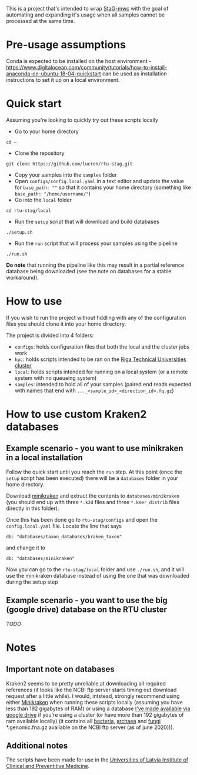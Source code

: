 This is a project that's intended to wrap [StaG-mwc](https://github.com/ctmrbio/stag-mwc) with the goal of automating and expanding it's usage when all samples cannot be processed at the same time.

# Pre-usage assumptions

Conda is expected to be installed on the host environment - https://www.digitalocean.com/community/tutorials/how-to-install-anaconda-on-ubuntu-18-04-quickstart can be used as installation instructions to set it up on a local environment.

# Quick start

Assuming you're looking to quickly try out these scripts locally
* Go to your home directory 
```
cd ~
```
* Clone the repository
```
git clone https://github.com/lucren/rtu-stag.git
```
* Copy your samples into the `samples` folder
* Open `configs/config.local.yaml` in a text editor and update the value for `base_path: ""` so that it contains your home directory (something like `base_path: "/home/username/"`)
* Go into the `local` folder
```
cd rtu-stag/local
```
* Run the `setup` script that will download and build databases 
```
./setup.sh
```
* Run the `run` script that will process your samples using the pipeline
```
./run.sh
```

**Do note** that running the pipeline like this may result in a partial reference database being downloaded (see the note on databases for a stable workaround).

# How to use

If you wish to run the project without fiddling with any of the configuration files you should clone it into your home directory.

The project is divided into 4 folders:
* `configs`: holds configuration files that both the local and the cluster jobs work
* `hpc`: holds scripts intended to be ran on the [Riga Technical Universities cluster](https://hpc.rtu.lv/)
* `local`: holds scripts intended for running on a local system (or a remote system with no queueing system)
* `samples`: intended to hold all of your samples (paired end reads expected with names that end with `..._<sample_id>_<direction_id>.fq.gz`)

# How to use custom Kraken2 databases

## Example scenario - you want to use minikraken in a local installation

Follow the quick start until you reach the `run` step. At this point (once the `setup` script has been executed) there will be a `databases` folder in your home directory.

Download [minikraken](https://ccb.jhu.edu/software/kraken2/index.shtml?t=downloads) and extract the contents to `databases/minikraken` (you should end up with three `*.k2d` files and three `*.kmer_distrib` files directly in this folder).

Once this has been done go to `rtu-stag/configs` and open the `config.local.yaml` file. Locate the line that says
```
db: "databases/taxon_databases/kraken_taxon"
```
and change it to 
```
db: "databases/minikraken"
```

Now you can go to the `rtu-stag/local` folder and use `./run.sh`, and it will use the minikraken database instead of using the one that was downloaded during the setup step

## Example scenario - you want to use the big (google drive) database on the RTU cluster

*TODO*

# Notes

## Important note on databases

Kraken2 seems to be pretty unreliable at downloading all required references (it looks like the NCBI ftp server starts timing out download request after a little while). I would, intstead, strongly recommend using either [Minikraken](https://ccb.jhu.edu/software/kraken2/index.shtml?t=downloads) when running these scripts locally (assuming you have less than 192 gigabytes of RAM) or using a database [I've made available via google drive](https://drive.google.com/file/d/1PSdMtl6LDXdn7VvjjIwVTPEtISoQqXmm/view) if you're using a cluster (or have more than 192 gigabytes of ram available locally) (it contains all [bacteria](https://ftp.ncbi.nlm.nih.gov/refseq/release/bacteria/), [archaea](https://ftp.ncbi.nlm.nih.gov/refseq/release/archaea/) and [fungi](https://ftp.ncbi.nlm.nih.gov/refseq/release/fungi/) *.genomic.fna.gz available on the NCBI ftp server (as of june 2020))).

## Additional notes

The scripts have been made for use in the [Universities of Latvia Institute of Clinical and Preventitive Medicine](https://www.kpmi.lu.lv/en-gb/).